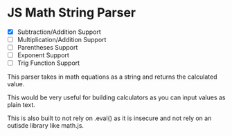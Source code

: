# JS Math String Parser

- [x] Subtraction/Addition Support
- [ ] Multiplication/Addition Support
- [ ] Parentheses Support
- [ ] Exponent Support
- [ ] Trig Function Support

This parser takes in math equations as a string and returns the calculated value.

This would be very useful for building calculators as you can input values as plain text.

This is also built to not rely on .eval() as it is insecure and not rely on an outisde library like math.js.
